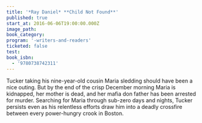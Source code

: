 ```yaml
---
title: '*Ray Daniel* **Child Not Found**'
published: true
start_at: 2016-06-06T19:00:00.000Z
image_path:
book_category:
program: '-writers-and-readers'
ticketed: false
test:
book_isbn:
  - '9780738742311'
---
```



Tucker taking his nine-year-old cousin Maria sledding should have been a nice outing. But by the end of the crisp December morning Maria is kidnapped, her mother is dead, and her mafia don father has been arrested for murder. Searching for Maria through sub-zero days and nights, Tucker persists even as his relentless efforts draw him into a deadly crossfire between every power-hungry crook in Boston.
